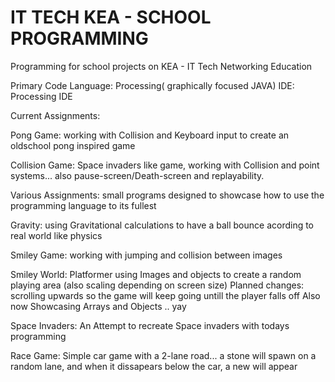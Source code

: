 # IT TECH KEA -  SCHOOL PROGRAMMING
Programming for school projects on KEA - IT Tech Networking Education

Primary Code Language: Processing( graphically focused JAVA)
IDE: Processing IDE 

Current Assignments:

Pong Game:
working with Collision and Keyboard input to create an oldschool pong inspired game

Collision Game:
Space invaders like game, working with Collision and point systems... also pause-screen/Death-screen and replayability.

Various Assignments:
small programs designed to showcase how to use the programming language to its fullest

Gravity:
using Gravitational calculations to have a ball bounce acording to real world like physics

Smiley Game:
working with jumping and collision between images

Smiley World:
Platformer using Images and objects to create a random playing area (also scaling depending on screen size) 
Planned changes: scrolling upwards so the game will keep going untill the player falls off
Also now Showcasing Arrays and Objects .. yay

Space Invaders: 
An Attempt to recreate Space invaders with todays programming

Race Game:
Simple car game with a 2-lane road... a stone will spawn on a random lane, and when it dissapears below the car, a new will appear
